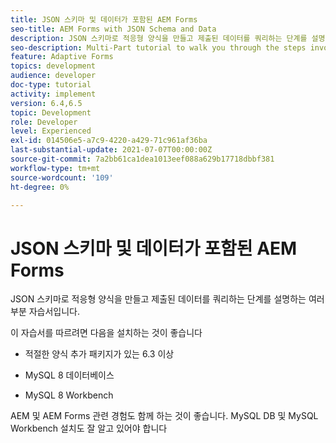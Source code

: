 ```yaml
---
title: JSON 스키마 및 데이터가 포함된 AEM Forms
seo-title: AEM Forms with JSON Schema and Data
description: JSON 스키마로 적응형 양식을 만들고 제출된 데이터를 쿼리하는 단계를 설명하는 여러 부분 자습서입니다.
seo-description: Multi-Part tutorial to walk you through the steps involved in creating Adaptive Form with JSON schema and querying the submitted data.
feature: Adaptive Forms
topics: development
audience: developer
doc-type: tutorial
activity: implement
version: 6.4,6.5
topic: Development
role: Developer
level: Experienced
exl-id: 014506e5-a7c9-4220-a429-71c961af36ba
last-substantial-update: 2021-07-07T00:00:00Z
source-git-commit: 7a2bb61ca1dea1013eef088a629b17718dbbf381
workflow-type: tm+mt
source-wordcount: '109'
ht-degree: 0%

---
```


# JSON 스키마 및 데이터가 포함된 AEM Forms

JSON 스키마로 적응형 양식을 만들고 제출된 데이터를 쿼리하는 단계를 설명하는 여러 부분 자습서입니다.

이 자습서를 따르려면 다음을 설치하는 것이 좋습니다

* 적절한 양식 추가 패키지가 있는 6.3 이상

* MySQL 8 데이터베이스

* MySQL 8 Workbench

AEM 및 AEM Forms 관련 경험도 함께 하는 것이 좋습니다. MySQL DB 및 MySQL Workbench 설치도 잘 알고 있어야 합니다
